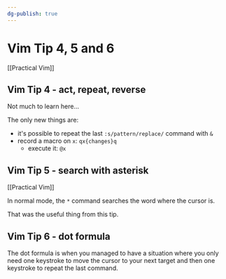 ```yaml
---
dg-publish: true
---
```

# Vim Tip 4, 5 and 6
[[Practical Vim]]

## Vim Tip 4 - act, repeat, reverse

Not much to learn here...

The only new things are:

- it's possible to repeat the last `:s/pattern/replace/` command with `&`
- record a macro on `x`: `qx{changes}q`
    - execute it: `@x`

## Vim Tip 5 - search with asterisk

[[Practical Vim]]

In normal mode, the `*` command searches the word where the cursor is.

That was the useful thing from this tip.


## Vim Tip 6 - dot formula

The dot formula is when you managed to have a situation where you only need one keystroke to move the cursor to your next target and then one keystroke to repeat the last command.
